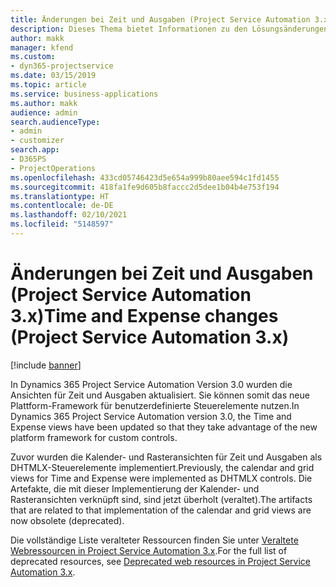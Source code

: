 ```yaml
---
title: Änderungen bei Zeit und Ausgaben (Project Service Automation 3.x)
description: Dieses Thema bietet Informationen zu den Lösungsänderungen für Zeit und Ausgaben.
author: makk
manager: kfend
ms.custom:
- dyn365-projectservice
ms.date: 03/15/2019
ms.topic: article
ms.service: business-applications
ms.author: makk
audience: admin
search.audienceType:
- admin
- customizer
search.app:
- D365PS
- ProjectOperations
ms.openlocfilehash: 433cd05746423d5e654a999b80aee594c1fd1455
ms.sourcegitcommit: 418fa1fe9d605b8faccc2d5dee1b04b4e753f194
ms.translationtype: HT
ms.contentlocale: de-DE
ms.lasthandoff: 02/10/2021
ms.locfileid: "5148597"
---
```

# <a name="time-and-expense-changes-project-service-automation-3x"></a><span data-ttu-id="dfcae-103">Änderungen bei Zeit und Ausgaben (Project Service Automation 3.x)</span><span class="sxs-lookup"><span data-stu-id="dfcae-103">Time and Expense changes (Project Service Automation 3.x)</span></span>

[!include [banner](../../includes/psa-now-project-operations.md)]

<span data-ttu-id="dfcae-104">In Dynamics 365 Project Service Automation Version 3.0 wurden die Ansichten für Zeit und Ausgaben aktualisiert. Sie können somit das neue Plattform-Framework für benutzerdefinierte Steuerelemente nutzen.</span><span class="sxs-lookup"><span data-stu-id="dfcae-104">In Dynamics 365 Project Service Automation version 3.0, the Time and Expense views have been updated so that they take advantage of the new platform framework for custom controls.</span></span>

<span data-ttu-id="dfcae-105">Zuvor wurden die Kalender- und Rasteransichten für Zeit und Ausgaben als DHTMLX-Steuerelemente implementiert.</span><span class="sxs-lookup"><span data-stu-id="dfcae-105">Previously, the calendar and grid views for Time and Expense were implemented as DHTMLX controls.</span></span> <span data-ttu-id="dfcae-106">Die Artefakte, die mit dieser Implementierung der Kalender- und Rasteransichten verknüpft sind, sind jetzt überholt (veraltet).</span><span class="sxs-lookup"><span data-stu-id="dfcae-106">The artifacts that are related to that implementation of the calendar and grid views are now obsolete (deprecated).</span></span>

<span data-ttu-id="dfcae-107">Die vollständige Liste veralteter Ressourcen finden Sie unter [Veraltete Webressourcen in Project Service Automation 3.x](web-resources-deprecated-v3.x.md).</span><span class="sxs-lookup"><span data-stu-id="dfcae-107">For the full list of deprecated resources, see [Deprecated web resources in Project Service Automation 3.x](web-resources-deprecated-v3.x.md).</span></span>
